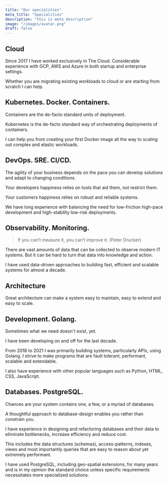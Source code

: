 ```yaml
---
title: "Our specialities"
meta_title: "Specialities"
description: "this is meta description"
image: "/images/avatar.png"
draft: false
---
```



## Cloud

Since 2017 I have worked exclusively in The Cloud. Considerable experience with GCP, AWS and Azure in both startup and enterprise settings.

Whether you are migrating existing workloads to cloud or are starting from scratch I can help.

## Kubernetes. Docker. Containers.

Containers are the de-facto standard units of deployment.

Kubernetes is the de-facto standard way of orchestrating deployments of containers.

I can help you from creating your first Docker image all the way to scaling out complex and elastic workloads.

## DevOps. SRE. CI/CD.

The agility of your business depends on the pace you can develop solutions and adapt to changing conditions.

Your developers happiness relies on tools that aid them, not restrict them.

Your customers happiness relies on robust and reliable systems.

We have long experience with balancing the need for low-friction high-pace development and high-stability low-risk deployments.

## Observability. Monitoring.

> If you can’t measure it, you can’t improve it. (Peter Drucker)

There are vast amounts of data that can be collected to observe modern IT systems. But it can be hard to turn that data into knowledge and action.

I have used data-driven approaches to building fast, efficient and scalable systems for almost a decade.

## Architecture

Great architecture can make a system easy to maintain, easy to extend and easy to scale.

## Development. Golang.

Sometimes what we need doesn't exist, yet.

I have been developing on and off for the last decade. 

From 2018 to 2021 I was primarily building systems, particularly APIs, using Golang. I strive to make programs that are fault tolerant, performant, scalable and extendable.

I also have experience with other popular languages such as Python, HTML, CSS, JavaScript.

## Databases. PostgreSQL.

Chances are your system contains one, a few, or a myriad of databases.

A thoughtful approach to database-design enables you rather than constrain you.

I have experience in designing and refactoring databases and their data to eliminate bottlenecks, increase efficiency and reduce cost.

This includes the data structures (schemas), access-patterns, indexes, views and most importantly queries that are easy to reason about yet extremely performant.

I have used PostgreSQL, including geo-spatial extensions, for many years and is in my opinion the standard choice unless specific requirements necessitates more specialized solutions.